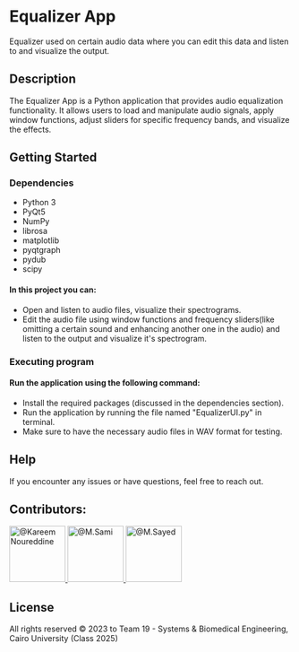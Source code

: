 # Equalizer App

Equalizer used on certain audio data where you can edit this data and listen to and visualize the output.

## Description

The Equalizer App is a Python application that provides audio equalization functionality. It allows users to load and manipulate audio signals, apply window functions, adjust sliders for specific frequency bands, and visualize the effects.

## Getting Started

### Dependencies

* Python 3
* PyQt5
* NumPy
* librosa
* matplotlib
* pyqtgraph
* pydub
* scipy

#### In this project you can:
* Open and listen to audio files, visualize their spectrograms.
* Edit the audio file using window functions and frequency sliders(like omitting a certain sound and enhancing another one in the audio) and listen to the output and visualize it's spectrogram.

### Executing program

#### Run the application using the following command:
* Install the required packages (discussed in the dependencies section).
* Run the application by running the file named "EqualizerUI.py" in terminal.
* Make sure to have the necessary audio files in WAV format for testing.

## Help

If you encounter any issues or have questions, feel free to reach out.

## Contributors:

<div align="left">
  <a href="https://github.com/cln-Kafka">
    <img src="https://avatars.githubusercontent.com/u/100665578?v=4" width="100px" alt="@Kareem Noureddine">
  </a>
  <a href="https://github.com/1MuhammadSami1">
    <img src="https://avatars.githubusercontent.com/u/139786587?v=4" width="100px" alt="@M.Sami">
  </a>
  <a href="https://github.com/MohamedSayedDiab">
    <img src="https://avatars.githubusercontent.com/u/90231744?v=4" width="100px" alt="@M.Sayed">
  </a>
</div>

## License

All rights reserved © 2023 to Team 19 - Systems & Biomedical Engineering, Cairo University (Class 2025)

